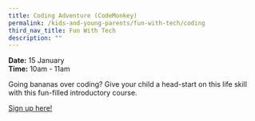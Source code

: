 ```yaml
---
title: Coding Adventure (CodeMonkey)
permalink: /kids-and-young-parents/fun-with-tech/coding
third_nav_title: Fun With Tech
description: ""
---
```

**Date:** 15 January
<br> **Time:** 10am - 11am

Going bananas over coding? Give your child a head-start on this life skill with this fun-filled introductory course.

[Sign up here!](https://go.gov.sg/kypcodingadventure-jan22)